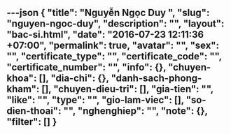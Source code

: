 ---json
{
    "title": "Nguyễn Ngọc Duy ",
    "slug": "nguyen-ngoc-duy",
    "description": "",
    "layout": "bac-si.html",
    "date": "2016-07-23 12:11:36 +07:00",
    "permalink": true,
    "avatar": "",
    "sex": "",
    "certificate_type": "",
    "certificate_code": "",
    "certificate_number": "",
    "info": {},
    "chuyen-khoa": [],
    "dia-chi": {},
    "danh-sach-phong-kham": [],
    "chuyen-dieu-tri": [],
    "gia-tien": "",
    "like": "",
    "type": "",
    "gio-lam-viec": [],
    "so-dien-thoai": "",
    "nghenghiep": "",
    "note": {},
    "filter": []
}
---
